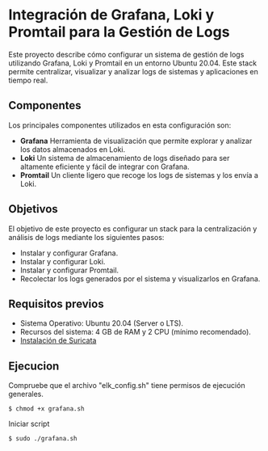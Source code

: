 # Integración de Grafana, Loki y Promtail para la Gestión de Logs

Este proyecto describe cómo configurar un sistema de gestión de logs utilizando Grafana, Loki y Promtail en un entorno Ubuntu 20.04. Este stack permite centralizar, visualizar y analizar logs de sistemas y aplicaciones en tiempo real.

## Componentes
 
Los principales componentes utilizados en esta configuración son:

* **Grafana** Herramienta de visualización que permite explorar y analizar los datos almacenados en Loki.
* **Loki** Un sistema de almacenamiento de logs diseñado para ser altamente eficiente y fácil de integrar con Grafana.
* **Promtail** Un cliente ligero que recoge los logs de sistemas y los envía a Loki.

## Objetivos
El objetivo de este proyecto es configurar un stack para la centralización y análisis de logs mediante los siguientes pasos:

* Instalar y configurar Grafana.
* Instalar y configurar Loki.
* Instalar y configurar Promtail.
* Recolectar los logs generados por el sistema y visualizarlos en Grafana.

## Requisitos previos

* Sistema Operativo: Ubuntu 20.04 (Server o LTS).
* Recursos del sistema: 4 GB de RAM y 2 CPU (mínimo recomendado).
* [Instalación de Suricata](../Suricata/README.md)

## Ejecucion

Compruebe que el archivo "elk_config.sh" tiene permisos de ejecución generales.
```
$ chmod +x grafana.sh
```

Iniciar script
```
$ sudo ./grafana.sh
```